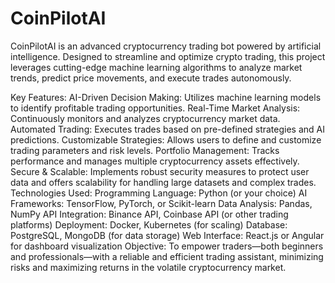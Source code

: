# CoinPilotAI

CoinPilotAI is an advanced cryptocurrency trading bot powered by artificial intelligence. Designed to streamline and optimize crypto trading, this project leverages cutting-edge machine learning algorithms to analyze market trends, predict price movements, and execute trades autonomously.

Key Features:
AI-Driven Decision Making: Utilizes machine learning models to identify profitable trading opportunities.
Real-Time Market Analysis: Continuously monitors and analyzes cryptocurrency market data.
Automated Trading: Executes trades based on pre-defined strategies and AI predictions.
Customizable Strategies: Allows users to define and customize trading parameters and risk levels.
Portfolio Management: Tracks performance and manages multiple cryptocurrency assets effectively.
Secure & Scalable: Implements robust security measures to protect user data and offers scalability for handling large datasets and complex trades.
Technologies Used:
Programming Language: Python (or your choice)
AI Frameworks: TensorFlow, PyTorch, or Scikit-learn
Data Analysis: Pandas, NumPy
API Integration: Binance API, Coinbase API (or other trading platforms)
Deployment: Docker, Kubernetes (for scaling)
Database: PostgreSQL, MongoDB (for data storage)
Web Interface: React.js or Angular for dashboard visualization
Objective:
To empower traders—both beginners and professionals—with a reliable and efficient trading assistant, minimizing risks and maximizing returns in the volatile cryptocurrency market.
